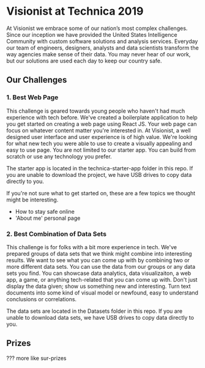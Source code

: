 # Visionist at Technica 2019 

At Visionist we embrace some of our nation’s most complex challenges. Since our inception we have provided the United States Intelligence Community with custom software solutions and analysis services. Everyday our team of engineers, designers, analysts and data scientists transform the way agencies make sense of their data. You may never hear of our work, but our solutions are used each day to keep our country safe.

## Our Challenges

### 1. Best Web Page

This challenge is geared towards young people who haven't had much experience with tech before. We've created a boilerplate application to help you get started on creating a web page using React JS. Your web page can focus on whatever content matter you're interested in. At Visionist, a well designed user interface and user experience is of high value. We're looking for what new tech you were able to use to create a visually appealing and easy to use page. You are not limited to our starter app. You can build from scratch or use any technology you prefer.

The starter app is located in the technica-starter-app folder in this repo. If you are unable to download the project, we have USB drives to copy data directly to you.

If you're not sure what to get started on, these are a few topics we thought might be interesting.
- How to stay safe online
- 'About me' personal page

### 2. Best Combination of Data Sets

This challenge is for folks with a bit more experience in tech. We've prepared groups of data sets that we think might combine into interesting results. We want to see what you can come up with by combining two or more different data sets. You can use the data from our groups or any data sets you find. You can showcase data analytics, data visualizaiton, a web app, a game, or anything tech-related that you can come up with. Don't just display the data given; show us something new and interesting. Turn text documents into some kind of visual model or newfound, easy to understand conclusions or correlations.

The data sets are located in the Datasets folder in this repo. If you are unable to download data sets, we have USB drives to copy data directly to you.

## Prizes

??? more like sur-prizes
